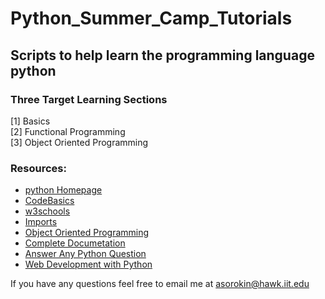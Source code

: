 # Python_Summer_Camp_Tutorials
## Scripts to help learn the programming language python
### Three Target Learning Sections
[1] Basics<br>
[2] Functional Programming<br>
[3] Object Oriented Programming <br>
### Resources: 
+ [python Homepage](https://www.python.org/)
+ [CodeBasics](http://codebasicshub.com/tutorial/python/install-python-on-windows-2)
+ [w3schools](https://www.w3schools.com/python/default.asp)
+ [Imports](chrome-extension://oemmndcbldboiebfnladdacbdfmadadm/https://www.csee.umbc.edu/courses/331/fall11/notes/python/python3.ppt.pdf)
+ [Object Oriented Programming](https://realpython.com/python3-object-oriented-programming/)
+ [Complete Documetation](https://docs.python.org/2/index.html)
+ [Answer Any Python Question](https://stackoverflow.com/questions/1077347/hello-world-in-python)
+ [Web Development with Python](https://simpleisbetterthancomplex.com/series/2017/09/04/a-complete-beginners-guide-to-django-part-1.html)

If you have any questions feel free to email me at asorokin@hawk.iit.edu